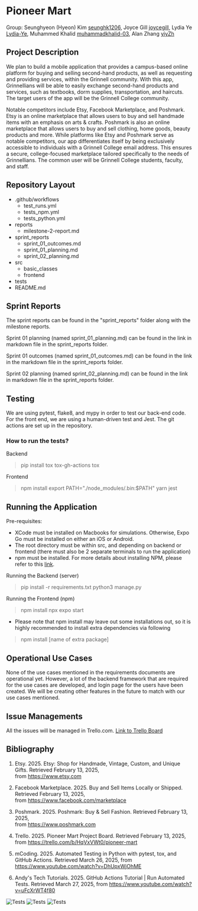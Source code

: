 # Pioneer Mart

Group: 
Seunghyeon (Hyeon) Kim [seunghk1206](https://github.com/seunghk1206), 
Joyce Gill [joycegill](https://github.com/joycegill), 
Lydia Ye [Lydia-Ye](https://github.com/Lydia-Ye), 
Muhammed Khalid [muhammadkhalid-03](https://github.com/muhammadkhalid-03), 
Alan Zhang [yiyZh](https://github.com/yiyZh)

## Project Description

We plan to build a mobile application that provides a campus-based online platform for buying and selling second-hand products, as well as requesting and providing services, within the Grinnell community. With this app, Grinnellians will be able to easily exchange second-hand products and services, such as textbooks, dorm supplies, transportation, and haircuts. The target users of the app will be the Grinnell College community. 

Notable competitors include Etsy, Facebook Marketplace, and Poshmark. Etsy is an online marketplace that allows users to buy and sell handmade items with an emphasis on arts & crafts. Poshmark is also an online marketplace that allows users to buy and sell clothing, home goods, beauty products and more. While platforms like Etsy and Poshmark serve as notable competitors, our app differentiates itself by being exclusively accessible to individuals with a Grinnell College email address. This ensures a secure, college-focused marketplace tailored specifically to the needs of Grinnellians. The common user will be Grinnell College students, faculty, and staff. 

## Repository Layout
- .github/workflows
    - test_runs.yml
    - tests_npm.yml
    - tests_python.yml
- reports
    - milestone-2-report.md
- sprint_reports
    - sprint_01_outcomes.md
    - sprint_01_planning.md
    - sprint_02_planning.md
- src
    - basic_classes
    - frontend
- tests
- README.md

## Sprint Reports

The sprint reports can be found in the "sprint_reports" folder along with the milestone reports.

Sprint 01 planning (named sprint_01_planning.md) can be found in the link in markdown file in the sprint_reports folder.

Sprint 01 outcomes (named sprint_01_outcomes.md) can be found in the link in the markdown file in the sprint_reports folder.

Sprint 02 planning (named sprint_02_planning.md) can be found in the link in markdown file in the sprint_reports folder.

## Testing

We are using pytest, flake8, and mypy in order to test our back-end code. For the front end, we are using a human-driven test and Jest. The git actions are set up in the repository.

### How to run the tests?
Backend
> pip install tox tox-gh-actions
> tox

Frontend
> npm install
> export PATH="./node_modules/.bin:$PATH" 
> yarn jest

## Running the Application

Pre-requisites: 
- XCode must be installed on Macbooks for simulations. Otherwise, Expo Go must be installed on either an iOS or Android.
- The root directory must be within src, and depending on backend or frontend (there must also be 2 separate terminals to run the application)
- npm must be installed. For more details about installing NPM, please refer to this [link](https://docs.npmjs.com/downloading-and-installing-node-js-and-npm).

Running the Backend (server)
> pip install -r requirements.txt
> python3 manage.py

Running the Frontend (npm)
> npm install
> npx expo start

* Please note that npm install may leave out some installations out, so it is highly recommended to install extra dependencies via following
> npm install [name of extra package]

## Operational Use Cases

None of the use cases mentioned in the requirements documents are operational yet. However, a lot of the backend framework that are required for the use cases are developed, and login page for the users have been created. We will be creating other features in the future to match with our use cases mentioned.

## Issue Managements

All the issues will be managed in Trello.com. [Link to Trello Board](https://trello.com/b/HqVxVWt0/pioneer-mart)

## Bibliography

1. Etsy. 2025. Etsy: Shop for Handmade, Vintage, Custom, and Unique Gifts. Retrieved February 13, 2025,  
from https://www.etsy.com 

2. Facebook Marketplace. 2025. Buy and Sell Items Locally or Shipped. Retrieved February 13, 2025,  
from https://www.facebook.com/marketplace 

3. Poshmark. 2025. Poshmark: Buy & Sell Fashion. Retrieved February 13, 2025,  
from https://www.poshmark.com

4. Trello. 2025. Pioneer Mart Project Board. Retrieved February 13, 2025,  
from https://trello.com/b/HqVxVWt0/pioneer-mart

5. mCoding. 2025. Automated Testing in Python with pytest, tox, and GitHub Actions. Retrieved March 26, 2025, 
from https://www.youtube.com/watch?v=DhUpxWjOhME

6. Andy's Tech Tutorials. 2025. GitHub Actions Tutorial | Run Automated Tests. Retrieved March 27, 2025, 
from https://www.youtube.com/watch?v=uFcXrWT4f80

![Tests](https://github.com/kimseung-gc/Pioneer_Mart/actions/workflows/test_runs.yml/badge.svg)
![Tests](https://github.com/kimseung-gc/Pioneer_Mart/actions/workflows/tests_npm.yml/badge.svg)
![Tests](https://github.com/kimseung-gc/Pioneer_Mart/actions/workflows/tests_python.yml/badge.svg)